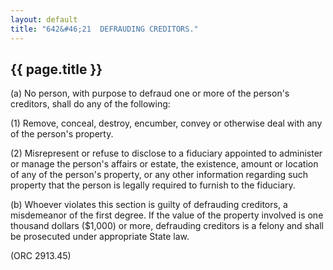 ```yaml
---
layout: default
title: "642&#46;21  DEFRAUDING CREDITORS."
---
```


{{ page.title }}
----------------

(a) No person, with purpose to defraud one or more of the person's creditors, shall do any of the following:

(1) Remove, conceal, destroy, encumber, convey or otherwise deal with any of the person's property.

(2) Misrepresent or refuse to disclose to a fiduciary appointed to administer or manage the person's affairs or estate, the existence, amount or location of any of the person's property, or any other information regarding such property that the person is legally required to furnish to the fiduciary.

(b) Whoever violates this section is guilty of defrauding creditors, a misdemeanor of the first degree. If the value of the property involved is one thousand dollars ($1,000) or more, defrauding creditors is a felony and shall be prosecuted under appropriate State law. 

(ORC 2913.45)